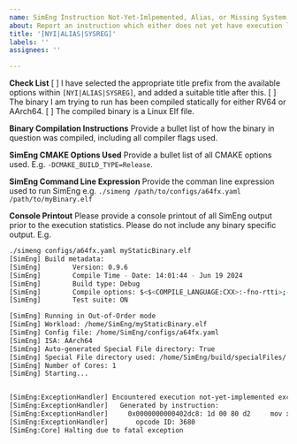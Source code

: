 ```yaml
---
name: SimEng Instruction Not-Yet-Imlpemented, Alias, or Missing System Register
about: Report an instruction which either does not yet have execution logic implemented (NYI), an instruction who's alias needs resolving, or an instruction which targets a system register which is not yet supported.
title: '[NYI|ALIAS|SYSREG]'
labels: ''
assignees: ''

---
```


**Check List**
 [ ] I have selected the appropriate title prefix from the available options within `[NYI|ALIAS|SYSREG]`, and added a suitable title after this.
 [ ] The binary I am trying to run has been compiled statically for either RV64 or AArch64.
 [ ] The compiled binary is a Linux Elf file.

**Binary Compilation Instructions**
Provide a bullet list of how the binary in question was compiled, including all compiler flags used.

**SimEng CMAKE Options Used**
Provide a bullet list of all CMAKE options used. E.g. `-DCMAKE_BUILD_TYPE=Release`.

**SimEng Command Line Expression**
Provide the comman line expression used to run SimEng e.g. `./simeng /path/to/configs/a64fx.yaml /path/to/myBinary.elf`

**Console Printout**
Please provide a console printout of all SimEng output prior to the execution statistics. Please do not include any binary specific output.
E.g.
```bash
./simeng configs/a64fx.yaml myStaticBinary.elf 
[SimEng] Build metadata: 
[SimEng]        Version: 0.9.6 
[SimEng]        Compile Time - Date: 14:01:44 - Jun 19 2024 
[SimEng]        Build type: Debug 
[SimEng]        Compile options: $<$<COMPILE_LANGUAGE:CXX>:-fno-rtti>;-Wall;-pedantic;-Werror 
[SimEng]        Test suite: ON 

[SimEng] Running in Out-of-Order mode 
[SimEng] Workload: /home/SimEng/myStaticBinary.elf 
[SimEng] Config file: /home/SimEng/configs/a64fx.yaml 
[SimEng] ISA: AArch64
[SimEng] Auto-generated Special File directory: True 
[SimEng] Special File directory used: /home/SimEng/build/specialFiles/ 
[SimEng] Number of Cores: 1 
[SimEng] Starting...


[SimEng:ExceptionHandler] Encountered execution not-yet-implemented exception
[SimEng:ExceptionHandler]   Generated by instruction:
[SimEng:ExceptionHandler]     0x0000000000402dc8: 1d 00 80 d2     mov x29, #0
[SimEng:ExceptionHandler]       opcode ID: 3680
[SimEng:Core] Halting due to fatal exception
``` 
